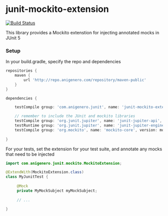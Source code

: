 # junit-mockito-extension

[![Build Status](https://travis-ci.org/anigenero/junit-mockito-extension.svg?branch=master)](https://travis-ci.org/anigenero/junit-mockito-extension)

This library provides a Mockito extenstion for injecting annotated mocks in JUnit 5 

### Setup ###
In your build.gradle, specify the repo and dependencies
```groovy
repositories {
    maven {
        url 'http://repo.anigenero.com/repository/maven-public'
    }
}

dependencies {

    testCompile group: 'com.anigenero.junit', name: 'junit-mockito-extension', version: '1.0.0'

    // remember to include the JUnit and mockito libraries
    testCompile group: 'org.junit.jupiter', name: 'junit-jupiter-api', version: junitVersion
    testRuntime group: 'org.junit.jupiter', name: 'junit-jupiter-engine', version: junitVersion
    testCompile group: 'org.mockito', name: 'mockito-core', version: mockitoVersion
    
}

```

For your tests, set the extension for your test suite, and annotate any mocks that need to be injected

```java
import com.anigenero.junit.mockito.MockitoExtension;

@ExtendWith(MockitoExtension.class)
class MyJunitTest {
    
     @Mock
     private MyMockSubject myMockSubject;
     
     // ...
       
}
```